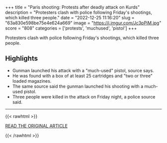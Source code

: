 +++
title = "Paris shooting: Protests after deadly attack on Kurds"
description = "Protesters clash with police following Friday's shootings, which killed three people."
date = "2022-12-25 11:16:20"
slug = "63a830e598be75e4e624a669"
image = "https://i.imgur.com/Jc3pPiM.jpg"
score = "808"
categories = ['protests', 'muchused', 'pistol']
+++

Protesters clash with police following Friday's shootings, which killed three people.

## Highlights

- Gunman launched his attack with a "much-used" pistol, source says.
- He was found with a box of at least 25 cartridges and "two or three" loaded magazines.
- The same source said the gunman launched his shooting with a much-used pistol.
- Three people were killed in the attack on Friday night, a police source said.

---

{{< rawhtml >}}
  <p class="article-category">
    <a target="_blank" href="https://www.bbc.com/news/world-europe-64086680">READ THE ORIGINAL ARTICLE</a>
  </p>
{{< /rawhtml >}}
